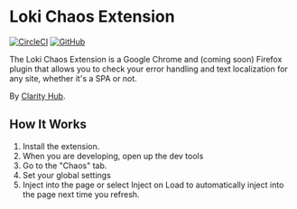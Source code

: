# Loki Chaos Extension

[![CircleCI](https://circleci.com/gh/clarityhub/loki-chaos-extension/tree/master.svg?style=svg&circle-token=1796511a9f41b4ee68ea7dffc710063164b1941e)](https://circleci.com/gh/clarityhub/loki-chaos-extension/tree/master) 
[![GitHub](https://img.shields.io/github/license/clarityhub/loki-chaos-extension.svg?style=flat-square)](https://github.com/clarityhub/loki-chaos-extension/blob/master/LICENSE)

The Loki Chaos Extension is a Google Chrome and (coming soon) Firefox plugin that allows you to check your error handling and text localization for any site, whether it's a SPA or not.

By [Clarity Hub](https://www.clarityhub.io/).

## How It Works

1. Install the extension.
2. When you are developing, open up the dev tools
3. Go to the "Chaos" tab.
4. Set your global settings
5. Inject into the page or select Inject on Load to automatically inject into the page next time you refresh.
